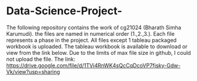 # Data-Science-Project-
The following repository contains the work of cg21024 (Bharath Simha Karumudi).
the files are named in numerical order (1.,2.,3.). Each file represents a phase in the project. All files except 1 tableau packaged workbook is uploaded. The tableau workbook is available to download or view from the link below. Due to the limits of max file size in github, I could not upload the file. 
The link: https://drive.google.com/file/d/1TVi4RnWK4sQcCqDcoVP7fjsky-Gdw-Vk/view?usp=sharing
